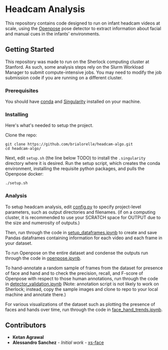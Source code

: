 # Headcam Analysis

This repository contains code designed to run on infant headcam videos at scale, using the [Openpose](https://github.com/CMU-Perceptual-Computing-Lab/openpose) pose detector to extract information about facial and manual cues in the infants' environments.

## Getting Started

This repository was made to run on the Sherlock computing cluster at Stanford. As such, some analysis steps rely on the Slurm Workload Manager to submit compute-intensive jobs. You may need to modify the job submission code if you are running on a different cluster.

### Prerequisites

You should have [conda](https://docs.conda.io/en/latest/miniconda.html) and [Singularity](https://github.com/sylabs/singularity) installed on your machine.

### Installing

Here's what's needed to setup the project.

Clone the repo:
```
git clone https://github.com/brialorelle/headcam-algo.git
cd headcam-algo/
```

Next, edit `setup.sh` (the line below TODO) to install the `.singularity` directory where it is desired. Run the setup script, which creates the conda environment, installing the requisite python packages, and pulls the Openpose docker:
```
./setup.sh
```

### Analysis

To setup headcam analysis, edit [config.py](src/config.py) to specify project-level parameters, such as output directories and filenames. (if on a computing cluster, it is recommended to use your SCRATCH space for OUTPUT due to the size and numerosity of outputs.)

Then, run through the code in [setup_dataframes.ipynb](src/setup_dataframes.ipynb) to create and save Pandas dataframes containing information for each video and each frame in your dataset.

To run Openpose on the entire dataset and condense the outputs run through the code in [openpose.ipynb](src/openpose.ipynb). 

To hand-annotate a random sample of frames from the dataset for presence of face and hand and to check the precision, recall, and F-score of Openpose with respect to those human annotations, run through the code in [detector_validation.ipynb](src/detector_validation.ipynb) (Note: annotation script is not likely to work on Sherlock; instead, copy the sample images and clone to repo to your local machine and annotate there.)

For various visualizations of the dataset such as plotting the presence of faces and hands over time, run through the code in [face_hand_trends.ipynb](src/face_hand_trends.ipynb).

## Contributors

* **Ketan Agrawal**
* **Alessandro Sanchez** - *Initial work* - [xs-face](https://github.com/amsan7/xs-face)

